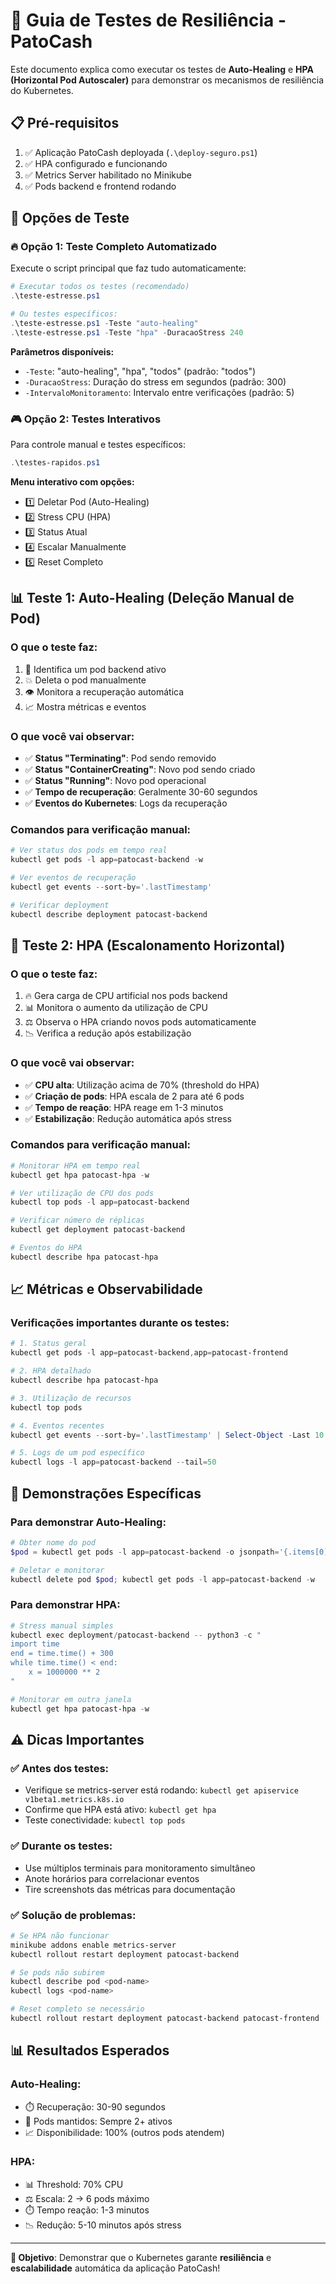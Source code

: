# 🧪 Guia de Testes de Resiliência - PatoCash

Este documento explica como executar os testes de **Auto-Healing** e **HPA (Horizontal Pod Autoscaler)** para demonstrar os mecanismos de resiliência do Kubernetes.

## 📋 Pré-requisitos

1. ✅ Aplicação PatoCash deployada (`.\deploy-seguro.ps1`)
2. ✅ HPA configurado e funcionando
3. ✅ Metrics Server habilitado no Minikube
4. ✅ Pods backend e frontend rodando

## 🎯 Opções de Teste

### 🔥 **Opção 1: Teste Completo Automatizado**

Execute o script principal que faz tudo automaticamente:

```powershell
# Executar todos os testes (recomendado)
.\teste-estresse.ps1

# Ou testes específicos:
.\teste-estresse.ps1 -Teste "auto-healing"
.\teste-estresse.ps1 -Teste "hpa" -DuracaoStress 240
```

**Parâmetros disponíveis:**
- `-Teste`: "auto-healing", "hpa", "todos" (padrão: "todos")
- `-DuracaoStress`: Duração do stress em segundos (padrão: 300)
- `-IntervaloMonitoramento`: Intervalo entre verificações (padrão: 5)

### 🎮 **Opção 2: Testes Interativos**

Para controle manual e testes específicos:

```powershell
.\testes-rapidos.ps1
```

**Menu interativo com opções:**
- 1️⃣ Deletar Pod (Auto-Healing)
- 2️⃣ Stress CPU (HPA)  
- 3️⃣ Status Atual
- 4️⃣ Escalar Manualmente
- 5️⃣ Reset Completo

## 📊 **Teste 1: Auto-Healing (Deleção Manual de Pod)**

### O que o teste faz:
1. 🎯 Identifica um pod backend ativo
2. 💥 Deleta o pod manualmente
3. 👁️ Monitora a recuperação automática
4. 📈 Mostra métricas e eventos

### O que você vai observar:
- ✅ **Status "Terminating"**: Pod sendo removido
- ✅ **Status "ContainerCreating"**: Novo pod sendo criado
- ✅ **Status "Running"**: Novo pod operacional
- ✅ **Tempo de recuperação**: Geralmente 30-60 segundos
- ✅ **Eventos do Kubernetes**: Logs da recuperação

### Comandos para verificação manual:
```powershell
# Ver status dos pods em tempo real
kubectl get pods -l app=patocast-backend -w

# Ver eventos de recuperação
kubectl get events --sort-by='.lastTimestamp'

# Verificar deployment
kubectl describe deployment patocast-backend
```

## 🚀 **Teste 2: HPA (Escalonamento Horizontal)**

### O que o teste faz:
1. 🔥 Gera carga de CPU artificial nos pods backend
2. 📊 Monitora o aumento da utilização de CPU
3. ⚖️ Observa o HPA criando novos pods automaticamente
4. 📉 Verifica a redução após estabilização

### O que você vai observar:
- ✅ **CPU alta**: Utilização acima de 70% (threshold do HPA)
- ✅ **Criação de pods**: HPA escala de 2 para até 6 pods
- ✅ **Tempo de reação**: HPA reage em 1-3 minutos
- ✅ **Estabilização**: Redução automática após stress

### Comandos para verificação manual:
```powershell
# Monitorar HPA em tempo real
kubectl get hpa patocast-hpa -w

# Ver utilização de CPU dos pods
kubectl top pods -l app=patocast-backend

# Verificar número de réplicas
kubectl get deployment patocast-backend

# Eventos do HPA
kubectl describe hpa patocast-hpa
```

## 📈 **Métricas e Observabilidade**

### Verificações importantes durante os testes:

```powershell
# 1. Status geral
kubectl get pods -l app=patocast-backend,app=patocast-frontend

# 2. HPA detalhado
kubectl describe hpa patocast-hpa

# 3. Utilização de recursos
kubectl top pods

# 4. Eventos recentes
kubectl get events --sort-by='.lastTimestamp' | Select-Object -Last 10

# 5. Logs de um pod específico
kubectl logs -l app=patocast-backend --tail=50
```

## 🎯 **Demonstrações Específicas**

### Para demonstrar **Auto-Healing**:
```powershell
# Obter nome do pod
$pod = kubectl get pods -l app=patocast-backend -o jsonpath='{.items[0].metadata.name}'

# Deletar e monitorar
kubectl delete pod $pod; kubectl get pods -l app=patocast-backend -w
```

### Para demonstrar **HPA**:
```powershell
# Stress manual simples
kubectl exec deployment/patocast-backend -- python3 -c "
import time
end = time.time() + 300
while time.time() < end:
    x = 1000000 ** 2
"

# Monitorar em outra janela
kubectl get hpa patocast-hpa -w
```

## ⚠️ **Dicas Importantes**

### ✅ **Antes dos testes:**
- Verifique se metrics-server está rodando: `kubectl get apiservice v1beta1.metrics.k8s.io`
- Confirme que HPA está ativo: `kubectl get hpa`
- Teste conectividade: `kubectl top pods`

### ✅ **Durante os testes:**
- Use múltiplos terminais para monitoramento simultâneo
- Anote horários para correlacionar eventos
- Tire screenshots das métricas para documentação

### ✅ **Solução de problemas:**
```powershell
# Se HPA não funcionar
minikube addons enable metrics-server
kubectl rollout restart deployment patocast-backend

# Se pods não subirem
kubectl describe pod <pod-name>
kubectl logs <pod-name>

# Reset completo se necessário
kubectl rollout restart deployment patocast-backend patocast-frontend
```

## 📊 **Resultados Esperados**

### **Auto-Healing:**
- ⏱️ Recuperação: 30-90 segundos
- 🔄 Pods mantidos: Sempre 2+ ativos
- 📈 Disponibilidade: 100% (outros pods atendem)

### **HPA:**
- 📊 Threshold: 70% CPU
- ⚖️ Escala: 2 → 6 pods máximo
- ⏱️ Tempo reação: 1-3 minutos
- 📉 Redução: 5-10 minutos após stress

---

**🎯 Objetivo**: Demonstrar que o Kubernetes garante **resiliência** e **escalabilidade** automática da aplicação PatoCash!